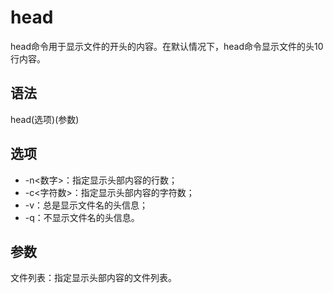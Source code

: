 # head

head命令用于显示文件的开头的内容。在默认情况下，head命令显示文件的头10行内容。

## 语法

head(选项)(参数)

## 选项

* -n<数字>：指定显示头部内容的行数；
* -c<字符数>：指定显示头部内容的字符数；
* -v：总是显示文件名的头信息；
* -q：不显示文件名的头信息。

## 参数

文件列表：指定显示头部内容的文件列表。